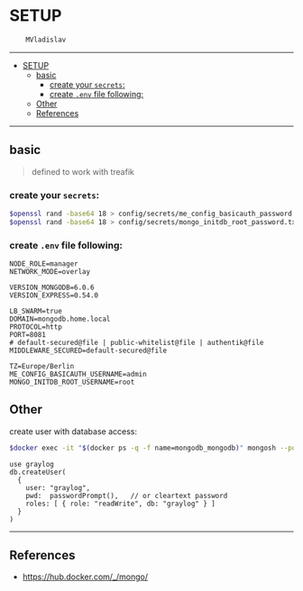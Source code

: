 # SETUP

```sh
    MVladislav
```

---

- [SETUP](#setup)
  - [basic](#basic)
    - [create your `secrets`:](#create-your-secrets)
    - [create `.env` file following:](#create-env-file-following)
  - [Other](#other)
  - [References](#references)

---

## basic

> defined to work with treafik

### create your `secrets`:

```sh
$openssl rand -base64 18 > config/secrets/me_config_basicauth_password.txt
$openssl rand -base64 18 > config/secrets/mongo_initdb_root_password.txt
```

### create `.env` file following:

```env
NODE_ROLE=manager
NETWORK_MODE=overlay

VERSION_MONGODB=6.0.6
VERSION_EXPRESS=0.54.0

LB_SWARM=true
DOMAIN=mongodb.home.local
PROTOCOL=http
PORT=8081
# default-secured@file | public-whitelist@file | authentik@file
MIDDLEWARE_SECURED=default-secured@file

TZ=Europe/Berlin
ME_CONFIG_BASICAUTH_USERNAME=admin
MONGO_INITDB_ROOT_USERNAME=root
```

## Other

create user with database access:

```sh
$docker exec -it "$(docker ps -q -f name=mongodb_mongodb)" mongosh --port 27017 --authenticationDatabase "admin" -u "root" -p
```

```mongodb
use graylog
db.createUser(
  {
    user: "graylog",
    pwd:  passwordPrompt(),   // or cleartext password
    roles: [ { role: "readWrite", db: "graylog" } ]
  }
)
```

---

## References

- <https://hub.docker.com/_/mongo/>
